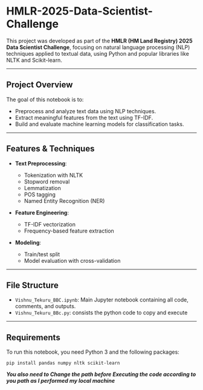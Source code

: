 # HMLR-2025-Data-Scientist-Challenge

This project was developed as part of the **HMLR (HM Land Registry) 2025 Data Scientist Challenge**, focusing on natural language processing (NLP) techniques applied to textual data, using Python and popular libraries like NLTK and Scikit-learn.

---

##  Project Overview

The goal of this notebook is to:
- Preprocess and analyze text data using NLP techniques.
- Extract meaningful features from the text using TF-IDF.
- Build and evaluate machine learning models for classification tasks.

---

##  Features & Techniques

- **Text Preprocessing**:
  - Tokenization with NLTK
  - Stopword removal
  - Lemmatization
  - POS tagging
  - Named Entity Recognition (NER)
  
- **Feature Engineering**:
  - TF-IDF vectorization
  - Frequency-based feature extraction

- **Modeling**:
  - Train/test split
  - Model evaluation with cross-validation

---

##  File Structure

- `Vishnu_Tekuru_BBC.ipynb`: Main Jupyter notebook containing all code, comments, and outputs.
- `Vishnu_Tekuru_BBc.py`: consists the python code to copy and execute

---

##  Requirements

To run this notebook, you need Python 3 and the following packages:

```
pip install pandas numpy nltk scikit-learn

```
***You also need to Change the path before Executing the code according to you path as I performed my local machine***
